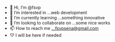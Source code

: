 - 👋 Hi, I’m @fsvp
- 👀 I’m interested in ...web development 
- 🌱 I’m currently learning ...something innovative 
- 💞️ I’m looking to collaborate on ...some nice works
- 📫 How to reach me ...fsvpsena@gmail.com 
- ♡ I will be here if needed
<!---
fsvp/fsvp is a ✨ special ✨ repository because its `README.md` (this file) appears on your GitHub profile.
You can click the Preview link to take a look at your changes.
--->
